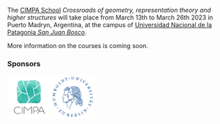 The [CIMPA School](https://www.cimpa.info/en/node/9) _Crossroads of geometry, representation theory and higher structures_ will take place from March 13th to March 26th 2023 in Puerto Madryn, Argentina, at the campus of [Universidad Nacional de la Patagonia _San Juan Bosco_](http://www.unp.edu.ar). 

More information on the courses is coming soon.

### Sponsors
[<img src="images/CIMPA-logo.png" width="100" height="100">](https://www.cimpa.info)[<img src="images/HU-logo.png" width="100" height="100">](https://www.hu-berlin.de/en)
